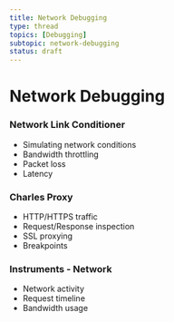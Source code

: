 ```yaml
---
title: Network Debugging
type: thread
topics: [Debugging]
subtopic: network-debugging
status: draft
---
```


# Network Debugging


### Network Link Conditioner
- Simulating network conditions
- Bandwidth throttling
- Packet loss
- Latency

### Charles Proxy
- HTTP/HTTPS traffic
- Request/Response inspection
- SSL proxying
- Breakpoints

### Instruments - Network
- Network activity
- Request timeline
- Bandwidth usage

